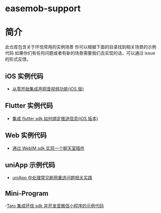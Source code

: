 # easemob-support

# 简介

此仓库包含关于环信常用的实例场景
你可以根据下面的目录找到相关场景的示例代码
如果你们有任何问题或者有新的场景需要我们去实现的话，可以通过 issue 的形式反馈。

## iOS 实例代码

- [从零开始集成声网音视频功能(iOS 版)](iOS/1v1Call-demo-swift)

## Flutter 实例代码

- [集成 flutter sdk 如何绑定推送信息(iOS 版本)](Flutter/push_demo)

## Web 实例代码

- [通过 WebIM sdk 实现一个聊天室插件](Web/emchat-chatroom-widget)

## uniApp 示例代码

- [uniApp 中处理常见断网重连问题相关实践](Uni-App/uni-connect-opt-example)

## Mini-Program

-[Taro 集成环信 sdk 并开发至微信小程序的示例代码](Mini-Program/taroExample)
